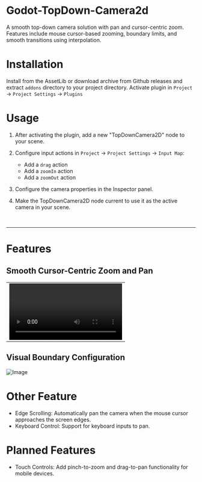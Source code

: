 # Godot-TopDown-Camera2d
A smooth top-down camera solution with pan and cursor-centric zoom. Features include mouse cursor-based zooming, boundary limits, and smooth transitions using interpolation.

# Installation
Install from the AssetLib or download archive from Github releases and extract `addons` directory to your project directory. 
Activate plugin in `Project` → `Project Settings` → `Plugins`

# Usage
1. After activating the plugin, add a new "TopDownCamera2D" node to your scene.

2. Configure input actions in `Project` → `Project Settings` → `Input Map`:
   - Add a `drag` action
   - Add a `zoomIn` action
   - Add a `zoomOut` action

3. Configure the camera properties in the Inspector panel.

4. Make the TopDownCamera2D node current to use it as the active camera in your scene.

<br>

---


# Features
## Smooth Cursor-Centric Zoom and Pan
<table>
    <tr>
        <td align="center">      
            <video src="https://github.com/user-attachments/assets/495a9226-a0f9-46aa-a5ec-dd2dd4e7c8dd"/> 
        </td>
    </tr>
</table>

## Visual Boundary Configuration

![Image](https://github.com/user-attachments/assets/f9b6d64c-194b-4fb5-ae49-af63dcb224e9)

# Other Feature

- Edge Scrolling: Automatically pan the camera when the mouse cursor approaches the screen edges.
- Keyboard Control: Support for keyboard inputs to pan.

# Planned Features

- Touch Controls: Add pinch-to-zoom and drag-to-pan functionality for mobile devices.
